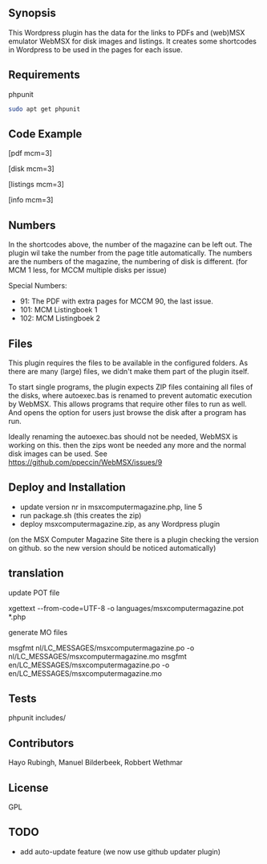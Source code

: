 ## Synopsis

This Wordpress plugin has the data for the links to PDFs and (web)MSX emulator WebMSX for disk images and listings.
It creates some shortcodes in Wordpress to be used in the pages for each issue.

## Requirements

phpunit

```bash
sudo apt get phpunit
```

## Code Example

[pdf mcm=3]

[disk mcm=3]

[listings mcm=3]

[info mcm=3]


## Numbers

In the shortcodes above, the number of the magazine can be left out. The plugin
wil take the number from the page title automatically. The numbers are the numbers of the
magazine, the numbering of disk is different. (for MCM 1 less, for MCCM multiple disks per issue)

Special Numbers:
- 91: The PDF with extra pages for MCCM 90, the last issue.
- 101: MCM Listingboek 1
- 102: MCM Listingboek 2


## Files

This plugin requires the files to be available in the configured folders.
As there are many (large) files, we didn't make them part of the plugin itself.

To start single programs, the plugin expects ZIP files containing all files of 
the disks, where autoexec.bas is renamed to prevent automatic execution by WebMSX.
This allows programs that require other files to run as well. And opens the option
for users just browse the disk after a program has run.

Ideally renaming the autoexec.bas should not be needed, WebMSX is working on this.
then the zips wont be needed any more and the normal disk images can be used.
See https://github.com/ppeccin/WebMSX/issues/9

## Deploy and Installation

- update version nr in msxcomputermagazine.php, line 5
- run package.sh (this creates the zip)
- deploy msxcomputermagazine.zip, as any Wordpress plugin

(on the MSX Computer Magazine Site there is a plugin checking the version on github.
so the new version should be noticed automatically)

## translation

update POT file

xgettext --from-code=UTF-8 -o languages/msxcomputermagazine.pot *.php

generate MO files

msgfmt nl/LC_MESSAGES/msxcomputermagazine.po -o nl/LC_MESSAGES/msxcomputermagazine.mo
msgfmt en/LC_MESSAGES/msxcomputermagazine.po -o en/LC_MESSAGES/msxcomputermagazine.mo


## Tests

phpunit includes/


## Contributors

Hayo Rubingh, Manuel Bilderbeek, Robbert Wethmar


## License

GPL


## TODO
- add auto-update feature (we now use github updater plugin)
